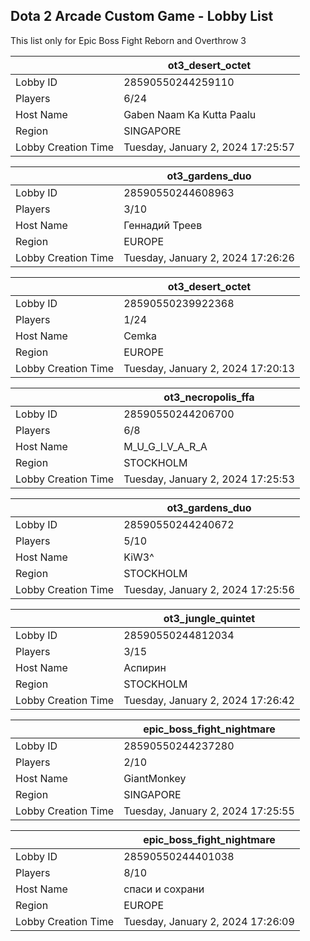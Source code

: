 ## Dota 2 Arcade Custom Game - Lobby List

This list only for Epic Boss Fight Reborn and Overthrow 3

|  | ot3_desert_octet |
| ------ | ------ |
| Lobby ID | 28590550244259110 |
| Players | 6/24 |
| Host Name | Gaben Naam Ka Kutta Paalu |
| Region | SINGAPORE |
| Lobby Creation Time | Tuesday, January 2, 2024 17:25:57 |


|  | ot3_gardens_duo |
| ------ | ------ |
| Lobby ID | 28590550244608963 |
| Players | 3/10 |
| Host Name | Геннадий Треев |
| Region | EUROPE |
| Lobby Creation Time | Tuesday, January 2, 2024 17:26:26 |


|  | ot3_desert_octet |
| ------ | ------ |
| Lobby ID | 28590550239922368 |
| Players | 1/24 |
| Host Name | Cemka |
| Region | EUROPE |
| Lobby Creation Time | Tuesday, January 2, 2024 17:20:13 |


|  | ot3_necropolis_ffa |
| ------ | ------ |
| Lobby ID | 28590550244206700 |
| Players | 6/8 |
| Host Name | M_U_G_I_V_A_R_A |
| Region | STOCKHOLM |
| Lobby Creation Time | Tuesday, January 2, 2024 17:25:53 |


|  | ot3_gardens_duo |
| ------ | ------ |
| Lobby ID | 28590550244240672 |
| Players | 5/10 |
| Host Name | KiW3^ |
| Region | STOCKHOLM |
| Lobby Creation Time | Tuesday, January 2, 2024 17:25:56 |


|  | ot3_jungle_quintet |
| ------ | ------ |
| Lobby ID | 28590550244812034 |
| Players | 3/15 |
| Host Name | Аспирин |
| Region | STOCKHOLM |
| Lobby Creation Time | Tuesday, January 2, 2024 17:26:42 |


|  | epic_boss_fight_nightmare |
| ------ | ------ |
| Lobby ID | 28590550244237280 |
| Players | 2/10 |
| Host Name | GiantMonkey |
| Region | SINGAPORE |
| Lobby Creation Time | Tuesday, January 2, 2024 17:25:55 |


|  | epic_boss_fight_nightmare |
| ------ | ------ |
| Lobby ID | 28590550244401038 |
| Players | 8/10 |
| Host Name | спаси и сохрани |
| Region | EUROPE |
| Lobby Creation Time | Tuesday, January 2, 2024 17:26:09 |


